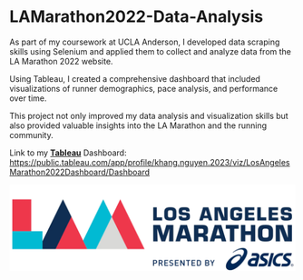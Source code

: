 # LAMarathon2022-Data-Analysis
As part of my coursework at UCLA Anderson, I developed data scraping skills using Selenium and applied them to collect and analyze data from the LA Marathon 2022 website. 

Using Tableau, I created a comprehensive dashboard that included visualizations of runner demographics, pace analysis, and performance over time. 

This project not only improved my data analysis and visualization skills but also provided valuable insights into the LA Marathon and the running community.

Link to my [**Tableau**](https://public.tableau.com/app/profile/khang.nguyen.2023/viz/LosAngelesMarathon2022Dashboard/Dashboard) Dashboard:
https://public.tableau.com/app/profile/khang.nguyen.2023/viz/LosAngelesMarathon2022Dashboard/Dashboard

![](/LA-Marathon-Web-Logo_bc7ced3e-04a9-4b0d-bd8f-a686ddaa9adb.png)